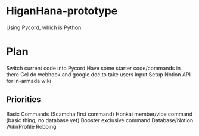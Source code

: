 # HiganHana-prototype
Using Pycord, which is Python

# Plan
Switch current code into Pycord
Have some starter code/commands in there
Cel do webhook and google doc to take users input
Setup Notion API for in-armada wiki

## Priorities
Basic Commands (Scamcha first command)
Honkai member/vice command (basic thing, no database yet)
Booster exclusive command
Database/Notion Wiki/Profile Robbing
